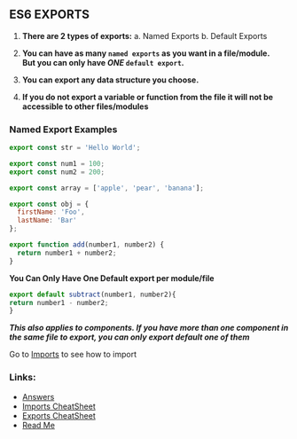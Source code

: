 ## ES6 EXPORTS

1. **There are 2 types of exports:**
   a. Named Exports
   b. Default Exports

2. **You can have as many `named exports` as you want in a file/module.<br />But you can only have _ONE_ `default export`.**

3. **You can export any data structure you choose.**

4. **If you do not export a variable or function from the file it will not be accessible to other files/modules**

### Named Export Examples

```js
export const str = 'Hello World';

export const num1 = 100;
export const num2 = 200;

export const array = ['apple', 'pear', 'banana'];

export const obj = {
  firstName: 'Foo',
  lastName: 'Bar'
};

export function add(number1, number2) {
  return number1 + number2;
}
```

**You Can Only Have One Default export per module/file**

```js
export default subtract(number1, number2){
return number1 - number2;
}
```

**_This also applies to components. If you have more than one component in the same file to export, you can only export default one of them_**

Go to [Imports](./imports.md) to see how to import

### Links:

- [Answers](./learning-objectives-filled.md)
- [Imports CheatSheet](./imports-cheatsheet.md)
- [Exports CheatSheet](./exports-cheatsheet.md)
- [Read Me](./README.md)
